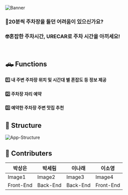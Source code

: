 ![Banner](https://github.com/user-attachments/assets/451e0cc2-b0a9-47b2-a589-3b6d323ed00c)   

### 🤔20분씩 주차장을 돌던 어려움이 있으신가요?
### 🤓혼잡한 주차시간, URECAR로 주차 시간을 아끼세요!
<br>

## 🛻 Functions

#### 1️⃣ 내 주변 주차장 위치 및 시간대 별 혼잡도 등 정보 제공
#### 2️⃣ 주차장 자리 예약
#### 3️⃣ 예약한 주차장 주변 맛집 추천


## 🚌 Structure
![App-Structure](https://github.com/user-attachments/assets/a0518efa-6381-46f4-af41-ae580dd9f4f6)

## 🚙 Contributers


| 박상은 | 박세림 | 이나래 | 이소영 |
| --- | --- | --- | --- |
| Image1 | Image2 | Image3 | Image4 | 
| Front-End | Back-End | Back-End | Front-End |
